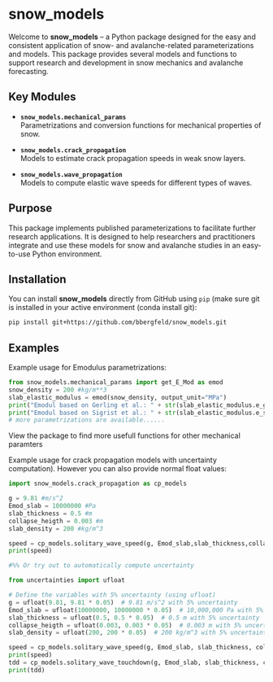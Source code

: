 # snow_models

Welcome to **snow_models** – a Python package designed for the easy and consistent application of snow- and avalanche-related parameterizations and models. This package provides several models and functions to support research and development in snow mechanics and avalanche forecasting.

## Key Modules

- **`snow_models.mechanical_params`**  
  Parametrizations and conversion functions for mechanical properties of snow.

- **`snow_models.crack_propagation`**  
  Models to estimate crack propagation speeds in weak snow layers.

- **`snow_models.wave_propagation`**  
  Models to compute elastic wave speeds for different types of waves.

## Purpose

This package implements published parameterizations to facilitate further research applications. It is designed to help researchers and practitioners integrate and use these models for snow and avalanche studies in an easy-to-use Python environment.

## Installation

You can install **snow_models** directly from GitHub using `pip`
(make sure git is installed in your active environment (conda install git):

```bash
pip install git+https://github.com/bbergfeld/snow_models.git
```

## Examples

Example usage for Emodulus parametrizations:
```python
from snow_models.mechanical_params import get_E_Mod as emod
snow_density = 200 #kg/m**3
slab_elastic_modulus = emod(snow_density, output_unit="MPa")
print("Emodul based on Gerling et al.: " + str(slab_elastic_modulus.e_gerling_2017_AC()))  # provides the elastic modulus based on the parametrization by Gerling et al 2017
print("Emodul based on Sigrist et al.: " + str(slab_elastic_modulus.e_sigrist_2006()))  # provides the elastic modulus based on the parametrization by Sigrist et al 2006
# more parametrizations are available......


```
View the package to find more usefull functions for other mechanical paramters


Example usage for crack propagation models with uncertainty computation). However you can also provide normal float values:
```python
import snow_models.crack_propagation as cp_models

g = 9.81 #m/s^2
Emod_slab = 10000000 #Pa
slab_thickness = 0.5 #m
collapse_heigth = 0.003 #m
slab_density = 200 #kg/m^3

speed = cp_models.solitary_wave_speed(g, Emod_slab,slab_thickness,collapse_heigth,slab_density)
print(speed)

#%% Or try out to automatically compute uncertainty

from uncertainties import ufloat

# Define the variables with 5% uncertainty (using ufloat)
g = ufloat(9.81, 9.81 * 0.05)  # 9.81 m/s^2 with 5% uncertainty
Emod_slab = ufloat(10000000, 10000000 * 0.05)  # 10,000,000 Pa with 5% uncertainty
slab_thickness = ufloat(0.5, 0.5 * 0.05)  # 0.5 m with 5% uncertainty
collapse_heigth = ufloat(0.003, 0.003 * 0.05)  # 0.003 m with 5% uncertainty
slab_density = ufloat(200, 200 * 0.05)  # 200 kg/m^3 with 5% uncertainty

speed = cp_models.solitary_wave_speed(g, Emod_slab, slab_thickness, collapse_heigth,slab_density)
print(speed)
tdd = cp_models.solitary_wave_touchdown(g, Emod_slab, slab_thickness, collapse_heigth,slab_density)
print(tdd)
```


